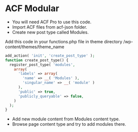 # ACF Modular

- You will need ACF Pro to use this code.
- Import ACF files from acf-json folder.
- Create new post type called  Modules.

Add this code in your functions.php file in theme directory /wp-content/themes/theme_name

```php
add_action( 'init', 'create_post_type' );
function create_post_type() {
  register_post_type( 'modules',
    array(
      'labels' => array(
        'name' => __( 'Modules' ),
        'singular_name' => __( 'module' )
      ),
      'public' => true,
      'publicly_queryable' => false,
    )
  );
}
```

- Add new module content from Modules content type.
- Browse page content type and try to add modules there.